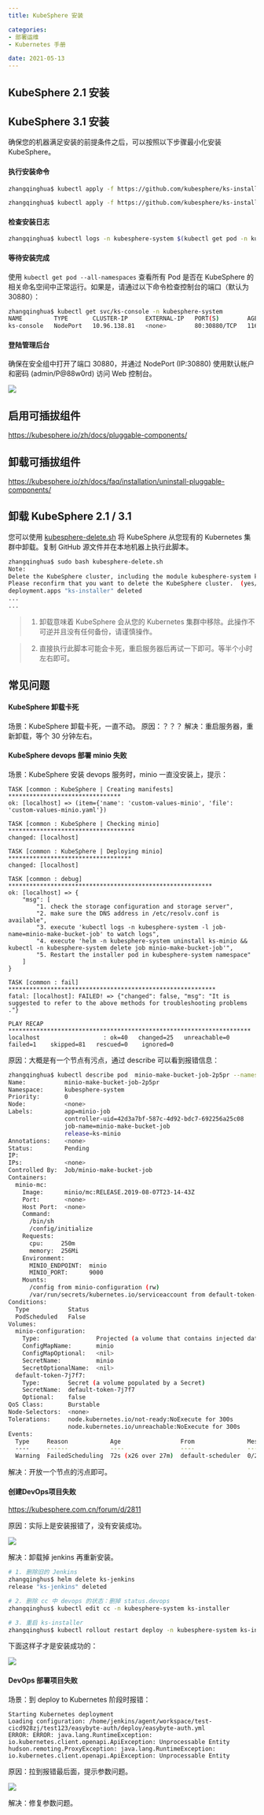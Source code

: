 ```yaml
---
title: KubeSphere 安装

categories:
- 部署运维
- Kubernetes 手册

date: 2021-05-13
---
```

## KubeSphere 2.1 安装


## KubeSphere 3.1 安装
确保您的机器满足安装的前提条件之后，可以按照以下步骤最小化安装 KubeSphere。

#### 执行安装命令
```bash
zhangqinghua$ kubectl apply -f https://github.com/kubesphere/ks-installer/releases/download/v3.1.0/kubesphere-installer.yaml

zhangqinghua$ kubectl apply -f https://github.com/kubesphere/ks-installer/releases/download/v3.1.0/cluster-configuration.yaml
```

#### 检查安装日志
```bash
zhangqinghua$ kubectl logs -n kubesphere-system $(kubectl get pod -n kubesphere-system -l app=ks-install -o jsonpath='{.items[0].metadata.name}') -f
```

#### 等待安装完成
使用 `kubectl get pod --all-namespaces` 查看所有 Pod 是否在 KubeSphere 的相关命名空间中正常运行。如果是，请通过以下命令检查控制台的端口（默认为 30880）：

```bash
zhangqinghua$ kubectl get svc/ks-console -n kubesphere-system
NAME         TYPE       CLUSTER-IP     EXTERNAL-IP   PORT(S)        AGE
ks-console   NodePort   10.96.138.81   <none>        80:30880/TCP   116m
```

#### 登陆管理后台
确保在安全组中打开了端口 30880，并通过 NodePort (IP:30880) 使用默认帐户和密码 (admin/P@88w0rd) 访问 Web 控制台。

![](https://cdn.jsdelivr.net/gh/zhangqinghua/hexo_image/20210515161612.png)

## 启用可插拔组件
https://kubesphere.io/zh/docs/pluggable-components/

## 卸载可插拔组件
https://kubesphere.io/zh/docs/faq/installation/uninstall-pluggable-components/

## 卸载 KubeSphere 2.1 / 3.1
您可以使用 [kubesphere-delete.sh](https://github.com/kubesphere/ks-installer/blob/master/scripts/kubesphere-delete.sh) 将 KubeSphere 从您现有的 Kubernetes 集群中卸载。复制 GitHub 源文件并在本地机器上执行此脚本。

```bash
zhangqinghua$ sudo bash kubesphere-delete.sh
Note:
Delete the KubeSphere cluster, including the module kubesphere-system kubesphere-devops-system kubesphere-monitoring-system kubesphere-logging-system openpitrix-system.
Please reconfirm that you want to delete the KubeSphere cluster.  (yes/no) yes
deployment.apps "ks-installer" deleted
...
...
```

> 1. 卸载意味着 KubeSphere 会从您的 Kubernetes 集群中移除。此操作不可逆并且没有任何备份，请谨慎操作。

> 2. 直接执行此脚本可能会卡死，重启服务器后再试一下即可。等半个小时左右即可。


## 常见问题
#### KubeSphere 卸载卡死
场景：KubeSphere 卸载卡死，一直不动。
原因：？？？
解决：重启服务器，重新卸载，等个 30 分钟左右。

#### KubeSphere devops 部署 minio 失败
场景：KubeSphere 安装 devops 服务时，minio 一直没安装上，提示：

```
TASK [common : KubeSphere | Creating manifests] ********************************
ok: [localhost] => (item={'name': 'custom-values-minio', 'file': 'custom-values-minio.yaml'})

TASK [common : KubeSphere | Checking minio] ************************************
changed: [localhost]

TASK [common : KubeSphere | Deploying minio] ***********************************
changed: [localhost]

TASK [common : debug] **********************************************************
ok: [localhost] => {
    "msg": [
        "1. check the storage configuration and storage server",
        "2. make sure the DNS address in /etc/resolv.conf is available",
        "3. execute 'kubectl logs -n kubesphere-system -l job-name=minio-make-bucket-job' to watch logs",
        "4. execute 'helm -n kubesphere-system uninstall ks-minio && kubectl -n kubesphere-system delete job minio-make-bucket-job'",
        "5. Restart the installer pod in kubesphere-system namespace"
    ]
}

TASK [common : fail] ***********************************************************
fatal: [localhost]: FAILED! => {"changed": false, "msg": "It is suggested to refer to the above methods for troubleshooting problems ."}

PLAY RECAP *********************************************************************
localhost                  : ok=40   changed=25   unreachable=0    failed=1    skipped=81   rescued=0    ignored=0  
```

原因：大概是有一个节点有污点，通过 describe 可以看到报错信息：

```bash
zhangqinghua$ kubectl describe pod  minio-make-bucket-job-2p5pr --namespace kubesphere-system
Name:           minio-make-bucket-job-2p5pr
Namespace:      kubesphere-system
Priority:       0
Node:           <none>
Labels:         app=minio-job
                controller-uid=42d3a7bf-587c-4d92-bdc7-692256a25c08
                job-name=minio-make-bucket-job
                release=ks-minio
Annotations:    <none>
Status:         Pending
IP:             
IPs:            <none>
Controlled By:  Job/minio-make-bucket-job
Containers:
  minio-mc:
    Image:      minio/mc:RELEASE.2019-08-07T23-14-43Z
    Port:       <none>
    Host Port:  <none>
    Command:
      /bin/sh
      /config/initialize
    Requests:
      cpu:     250m
      memory:  256Mi
    Environment:
      MINIO_ENDPOINT:  minio
      MINIO_PORT:      9000
    Mounts:
      /config from minio-configuration (rw)
      /var/run/secrets/kubernetes.io/serviceaccount from default-token-7j7f7 (ro)
Conditions:
  Type           Status
  PodScheduled   False 
Volumes:
  minio-configuration:
    Type:                Projected (a volume that contains injected data from multiple sources)
    ConfigMapName:       minio
    ConfigMapOptional:   <nil>
    SecretName:          minio
    SecretOptionalName:  <nil>
  default-token-7j7f7:
    Type:        Secret (a volume populated by a Secret)
    SecretName:  default-token-7j7f7
    Optional:    false
QoS Class:       Burstable
Node-Selectors:  <none>
Tolerations:     node.kubernetes.io/not-ready:NoExecute for 300s
                 node.kubernetes.io/unreachable:NoExecute for 300s
Events:
  Type     Reason            Age                 From               Message
  ----     ------            ----                ----               -------
  Warning  FailedScheduling  72s (x26 over 27m)  default-scheduler  0/2 nodes are available: 1 Insufficient cpu, 1 node(s) had taints that the pod didn't tolerate.
```
解决：开放一个节点的污点即可。

#### 创建DevOps项目失败
https://kubesphere.com.cn/forum/d/2811

原因：实际上是安装报错了，没有安装成功。

![](https://cdn.jsdelivr.net/gh/zhangqinghua/hexo_image/20210515222342.png)

解决：卸载掉 jenkins 再重新安装。

```bash
# 1. 删除旧的 Jenkins
zhangqinghus$ helm delete ks-jenkins
release "ks-jenkins" deleted

# 2. 删除 cc 中 devops 的状态：删掉 status.devops
zhangqinghus$ kubectl edit cc -n kubesphere-system ks-installer

# 3. 重启 ks-installer 
zhangqinghus$ kubectl rollout restart deploy -n kubesphere-system ks-installer
```

下面这样子才是安装成功的：

![](https://cdn.jsdelivr.net/gh/zhangqinghua/hexo_image/20210515222656.png)

#### DevOps 部署项目失败
场景：到 deploy to Kubernetes 阶段时报错：

```
Starting Kubernetes deployment
Loading configuration: /home/jenkins/agent/workspace/test-cicd928zj/test123/easybyte-auth/deploy/easybyte-auth.yml
ERROR: ERROR: java.lang.RuntimeException: io.kubernetes.client.openapi.ApiException: Unprocessable Entity
hudson.remoting.ProxyException: java.lang.RuntimeException: io.kubernetes.client.openapi.ApiException: Unprocessable Entity
```

原因：拉到报错最后面，提示参数问题。

![](https://cdn.jsdelivr.net/gh/zhangqinghua/hexo_image/20210516220443.png)

解决：修复参数问题。